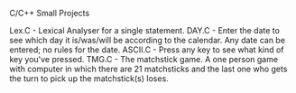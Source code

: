 C/C++ Small Projects

Lex.C   - Lexical Analyser for a single statement.
DAY.C   - Enter the date to see which day it is/was/will be according to the calendar. Any date can be entered; no rules for the date.
ASCII.C - Press any key to see what kind of key you've pressed.
TMG.C   - The matchstick game. A one person game with computer in which there are 21 matchsticks and the last one who gets the turn to pick up the matchstick(s) loses.
